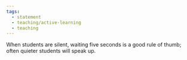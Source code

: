 ```yaml
---
tags:
  - statement
  - teaching/active-learning
  - teaching
---
```

When students are silent, waiting five seconds is a good rule of thumb; often quieter students will speak up.